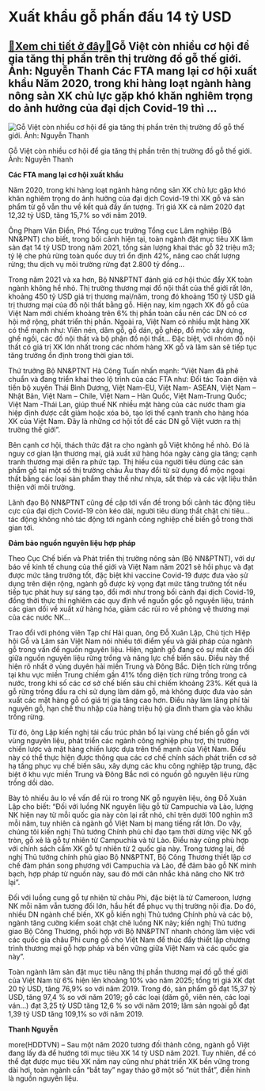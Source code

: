 Xuất khẩu gỗ phấn đấu 14 tỷ USD
===============================

[:gift:Xem chi tiết ở đây:gift:](https://hddtvn.com/xuat-khau-go-phan-dau-14-ty-usd/)Gỗ Việt còn nhiều cơ hội để gia tăng thị phần trên thị trường đồ gỗ thế giới. Ảnh: Nguyễn Thanh Các FTA mang lại cơ hội xuất khẩu Năm 2020, trong khi hàng loạt ngành hàng nông sản XK chủ lực gặp khó khăn nghiêm trọng do ảnh hưởng của đại dịch Covid-19 thì …
-----------------------------------------------------------------------------------------------------------------------------------------------------------------------------------------------------------------------------------------------------------------





![Gỗ Việt còn nhiều cơ hội để gia tăng thị phần trên thị trường đồ gỗ thế giới. 	Ảnh: Nguyễn Thanh](https://hddtvn.com/wp-content/uploads/2021/01/1313_16-3507_go.jpg "Gỗ Việt còn nhiều cơ hội để gia tăng thị phần trên thị trường đồ gỗ thế giới. 	Ảnh: Nguyễn Thanh")


Gỗ Việt còn nhiều cơ hội để gia tăng thị phần trên thị trường đồ gỗ thế giới. Ảnh: Nguyễn Thanh



**Các FTA mang lại cơ hội xuất khẩu**


Năm 2020, trong khi hàng loạt ngành hàng nông sản XK chủ lực gặp khó khăn nghiêm trọng do ảnh hưởng của đại dịch Covid-19 thì XK gỗ và sản phẩm từ gỗ vẫn thu về kết quả đầy ấn tượng. Trị giá XK cả năm 2020 đạt 12,32 tỷ USD, tăng 15,7% so với năm 2019.





Ông Phạm Văn Điển, Phó Tổng cục trưởng Tổng cục Lâm nghiệp (Bộ NN&PNT) cho biết, trong bối cảnh hiện tại, toàn ngành đặt mục tiêu XK lâm sản đạt 14 tỷ USD trong năm 2021, tổng sản lượng khai thác gỗ 32 triệu m3; tỷ lệ che phủ rừng toàn quốc duy trì ổn định 42%, nâng cao chất lượng rừng; thu dịch vụ môi trường rừng đạt 2.800 tỷ đồng…



Trong năm 2021 và xa hơn, Bộ NN&PTNT đánh giá cơ hội thúc đẩy XK toàn ngành không hề nhỏ. Thị trường thương mại đồ nội thất của thế giới rất lớn, khoảng 450 tỷ USD giá trị thương mại/năm, trong đó khoảng 150 tỷ USD giá trị thương mại của đồ nội thất bằng gỗ. Hiện nay, kim ngạch XK đồ gỗ của Việt Nam mới chiếm khoảng trên 6% thị phần toàn cầu nên các DN có cơ hội mở rộng, phát triển thị phần. Ngoài ra, Việt Nam có nhiều mặt hàng XK có thế mạnh như: Viên nén, dăm gỗ, gỗ dán, gỗ ghép, đồ mộc xây dựng, ghế ngồi, các đồ nội thất và bộ phận đồ nội thất… Đặc biệt, với nhóm đồ nội thất có giá trị XK lớn nhất trong các nhóm hàng XK gỗ và lâm sản sẽ tiếp tục tăng trưởng ổn định trong thời gian tới.


Thứ trưởng Bộ NN&PTNT Hà Công Tuấn nhấn mạnh: “Việt Nam đã phê chuẩn và đang triển khai theo lộ trình của các FTA như: Đối tác Toàn diện và tiến bộ xuyên Thái Bình Dương, Việt Nam-EU, Việt Nam- ASEAN, Việt Nam – Nhật Bản, Việt Nam – Chile, Việt Nam – Hàn Quốc, Việt Nam-Trung Quốc; Việt Nam -Thái Lan, giúp thuế NK nhiều mặt hàng của các nước tham gia hiệp định được cắt giảm hoặc xóa bỏ, tạo lợi thế cạnh tranh cho hàng hóa XK của Việt Nam. Đây là những cơ hội tốt để các DN gỗ Việt vươn ra thị trường thế giới”.


Bên cạnh cơ hội, thách thức đặt ra cho ngành gỗ Việt không hề nhỏ. Đó là nguy cơ gian lận thương mại, giả xuất xứ hàng hóa ngày càng gia tăng; cạnh tranh thương mại diễn ra phức tạp. Thị hiếu của người tiêu dùng các sản phẩm gỗ tại một số thị trường châu Âu thay đổi từ sử dụng đồ mộc ngoại thất bằng các loại sản phẩm thay thế như nhựa, sắt thép và các vật liệu thân thiện với môi trường.


Lãnh đạo Bộ NN&PTNT cũng đề cập tới vấn đề trong bối cảnh tác động tiêu cực của đại dịch Covid-19 còn kéo dài, người tiêu dùng thắt chặt chi tiêu… tác động không nhỏ tác động tới ngành công nghiệp chế biến gỗ trong thời gian tới.


**Đảm bảo nguồn nguyên liệu hợp pháp**


Theo Cục Chế biến và Phát triển thị trường nông sản (Bộ NN&PTNT), với dự báo về kinh tế chung của thế giới và Việt Nam năm 2021 sẽ hồi phục và đạt được mức tăng trưởng tốt, đặc biệt khi vaccine Covid-19 được đưa vào sử dụng trên diện rộng, ngành gỗ được kỳ vọng đạt mức tăng trưởng tốt nếu tiếp tục phát huy sự sáng tạo, đổi mới như trong bối cảnh đại dịch Covid-19, đồng thời thực thi nghiêm các quy định về nguồn gốc gỗ nguyên liệu, tránh các gian dối về xuất xứ hàng hóa, giảm các rủi ro về phòng vệ thương mại của các nước NK…


Trao đổi với phóng viên Tạp chí Hải quan, ông Đỗ Xuân Lập, Chủ tịch Hiệp hội Gỗ và Lâm sản Việt Nam nói nhiều tới điểm yếu và giải pháp của ngành gỗ trong vấn đề nguồn nguyên liệu. Hiện, ngành gỗ đang có sự mất cân đối giữa nguồn nguyên liệu rừng trồng và năng lực chế biến sâu. Điều này thể hiện rõ nhất ở vùng duyên hải miền Trung và Đông Bắc. Diện tích rừng trồng tại khu vực miền Trung chiếm gần 41% tổng diện tích rừng trồng trong cả nước, trong khi số các cơ sở chế biến sâu chỉ chiếm khoảng 23%. Kết quả là gỗ rừng trồng đầu ra chỉ sử dụng làm dăm gỗ, mà không được đưa vào sản xuất các mặt hàng gỗ có giá trị gia tăng cao hơn. Điều này làm lãng phí tài nguyên gỗ, hạn chế thu nhập của hàng triệu hộ gia đình tham gia vào khâu trồng rừng.


Từ đó, ông Lập kiến nghị tái cấu trúc phân bố lại vùng chế biến gỗ gắn với vùng nguyên liệu, phát triển các ngành công nghiệp phụ trợ, thị trường chiến lược và mặt hàng chiến lược dựa trên thế mạnh của Việt Nam. Điều này có thể thực hiện được thông qua các cơ chế chính sách phát triển cơ sở hạ tầng phục vụ chế biến sâu, xây dựng các khu công nghiệp tập trung, đặc biệt ở khu vực miền Trung và Đông Bắc nơi có nguồn gỗ nguyên liệu rừng trồng dồi dào.


Bày tỏ nhiều âu lo về vấn đề rủi ro trong NK gỗ nguyên liệu, ông Đỗ Xuân Lập cho biết: “Đối với luồng NK nguyên liệu gỗ từ Campuchia và Lào, lượng NK hiện nay từ mỗi quốc gia này còn lại rất nhỏ, chỉ trên dưới 100 nghìn m3 mỗi năm, tuy nhiên cả ngành gỗ Việt Nam bị mang tiếng rất lớn. Do vậy, chúng tôi kiến nghị Thủ tướng Chính phủ chỉ đạo tạm thời dừng việc NK gỗ tròn, gỗ xẻ là gỗ tự nhiên từ Campuchia và từ Lào. Điều này cũng phù hợp với chính sách cấm XK gỗ tự nhiên từ 2 quốc gia này. Trong tương lai, đề nghị Thủ tướng chính phủ giao Bộ NN&PTNT, Bộ Công Thương thiết lập cơ chế đàm phán song phương với Campuchia và Lào, để đảm bảo gỗ NK minh bạch, hợp pháp từ nguồn này, sau đó mới cân nhắc khả năng cho NK trở lại”.


Đối với luồng cung gỗ tự nhiên từ châu Phi, đặc biệt là từ Cameroon, lượng NK mỗi năm vẫn tương đối lớn, hầu hết để phục vụ thị trường nội địa. Do đó, nhiều DN ngành chế biến, XK gỗ kiến nghị Thủ tướng Chính phủ và các bộ, ngành tăng cường kiểm soát chặt chẽ luồng NK này; kiến nghị Thủ tướng giao Bộ Công Thương, phối hợp với Bộ NN&PTNT nhanh chóng làm việc với các quốc gia châu Phi cung gỗ cho Việt Nam để thúc đẩy thiết lập chương trình thương mại gỗ hợp pháp và bền vững giữa Việt Nam và các quốc gia này”.





Toàn ngành lâm sản đặt mục tiêu nâng thị phần thương mại đồ gỗ thế giới của Việt Nam từ 6% hiện lên khoảng 10% vào năm 2025; tổng trị giá XK đạt 20 tỷ USD, tăng 76,9% so với năm 2019. Trong đó, sản phẩm gỗ đạt 15,37 tỷ USD, tăng 97,4 % so với năm 2019; gỗ các loại (dăm gỗ, viên nén, các loại ván…) đạt 3,25 tỷ USD tăng 12,6 % so với năm 2019; lâm sản ngoài gỗ đạt 1,39 tỷ USD tăng 109,1% so với năm 2019.




**Thanh Nguyễn**



more(HDDTVN) – Sau một năm 2020 tương đối thành công, ngành gỗ Việt đang lấy đà để hướng tới mục tiêu XK 14 tỷ USD năm 2021. Tuy nhiên, để có thể đạt được mục tiêu XK năm nay cũng như phát triển XK bền vững trong dài hơi, toàn ngành cần “bắt tay” ngay tháo gỡ một số “nút thắt”, điển hình là nguồn nguyên liệu.

